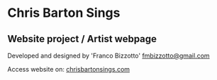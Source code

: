 # Chris Barton Sings
## Website project / Artist webpage

Developed and designed by 'Franco Bizzotto'
fmbizzotto@gmail.com

Access website on: [chrisbartonsings.com](https://chrisbartonsings.com/)